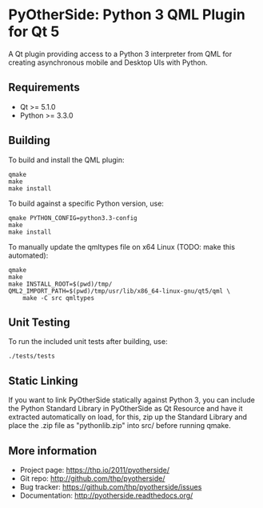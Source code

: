 PyOtherSide: Python 3 QML Plugin for Qt 5
=========================================

A Qt plugin providing access to a Python 3 interpreter from QML
for creating asynchronous mobile and Desktop UIs with Python.


Requirements
------------

- Qt >= 5.1.0
- Python >= 3.3.0


Building
--------

To build and install the QML plugin:

```
qmake
make
make install
```

To build against a specific Python version, use:

```
qmake PYTHON_CONFIG=python3.3-config
make
make install
```

To manually update the qmltypes file on x64 Linux (TODO: make this automated):

```
qmake
make
make INSTALL_ROOT=$(pwd)/tmp/
QML2_IMPORT_PATH=$(pwd)/tmp/usr/lib/x86_64-linux-gnu/qt5/qml \
    make -C src qmltypes
```

Unit Testing
------------

To run the included unit tests after building, use:

```
./tests/tests
```

Static Linking
--------------

If you want to link PyOtherSide statically against Python 3, you can include
the Python Standard Library in PyOtherSide as Qt Resource and have it extracted
automatically on load, for this, zip up the Standard Library and place the .zip
file as "pythonlib.zip" into src/ before running qmake.


More information
----------------

- Project page: https://thp.io/2011/pyotherside/
- Git repo: http://github.com/thp/pyotherside/
- Bug tracker: https://github.com/thp/pyotherside/issues
- Documentation: http://pyotherside.readthedocs.org/

